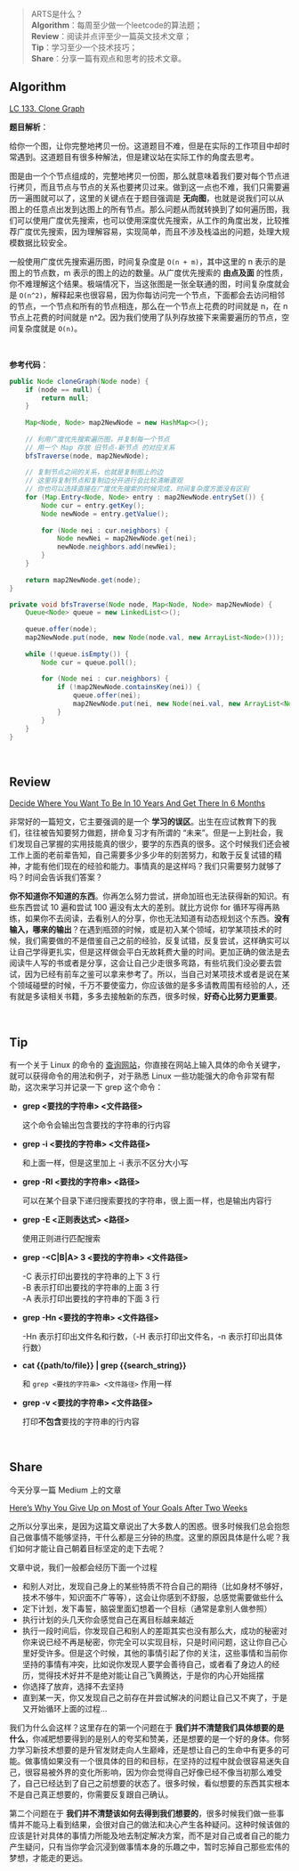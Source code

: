 > ARTS是什么？<br>
**Algorithm**：每周至少做一个leetcode的算法题；<br>
**Review**：阅读并点评至少一篇英文技术文章；<br>
**Tip**：学习至少一个技术技巧；<br>
**Share**：分享一篇有观点和思考的技术文章。

## Algorithm

[LC 133. Clone Graph](https://leetcode.com/problems/clone-graph/)

**题目解析**：

给你一个图，让你完整地拷贝一份。这道题目不难，但是在实际的工作项目中却时常遇到。这道题目有很多种解法，但是建议站在实际工作的角度去思考。

图是由一个个节点组成的，完整地拷贝一份图，那么就意味着我们要对每个节点进行拷贝，而且节点与节点的关系也要拷贝过来。做到这一点也不难，我们只需要遍历一遍图就可以了，这里的关键点在于题目强调是 **无向图**，也就是说我们可以从图上的任意点出发到达图上的所有节点。那么问题从而就转换到了如何遍历图，我们可以使用广度优先搜索，也可以使用深度优先搜索，从工作的角度出发，比较推荐广度优先搜索，因为理解容易，实现简单，而且不涉及栈溢出的问题，处理大规模数据比较安全。

一般使用广度优先搜索遍历图，时间复杂度是 `O(n + m)`，其中这里的 n 表示的是图上的节点数，m 表示的图上的边的数量。从广度优先搜索的 **由点及面** 的性质，你不难理解这个结果。极端情况下，当这张图是一张全联通的图，时间复杂度就会是 `O(n^2)`，解释起来也很容易，因为你每访问完一个节点，下面都会去访问相邻的节点，一个节点和所有的节点相连，那么在一个节点上花费的时间就是 n，在 n 节点上花费的时间就是 n^2。因为我们使用了队列存放接下来需要遍历的节点，空间复杂度就是 `O(n)`。

<br>

**参考代码**：

```java
public Node cloneGraph(Node node) {
    if (node == null) {
        return null;
    }
    
    Map<Node, Node> map2NewNode = new HashMap<>();
    
    // 利用广度优先搜索遍历图，并复制每一个节点
    // 用一个 Map 存放 旧节点-新节点 的对应关系
    bfsTraverse(node, map2NewNode);
    
    // 复制节点之间的关系，也就是复制图上的边
    // 这里将复制节点和复制边分开进行会比较清晰直观
    // 你也可以选择直接在广度优先搜索的时候完成，时间复杂度方面没有区别
    for (Map.Entry<Node, Node> entry : map2NewNode.entrySet()) {
        Node cur = entry.getKey();
        Node newNode = entry.getValue();
        
        for (Node nei : cur.neighbors) {
            Node newNei = map2NewNode.get(nei);
            newNode.neighbors.add(newNei);
        }
    }
    
    return map2NewNode.get(node);
}

private void bfsTraverse(Node node, Map<Node, Node> map2NewNode) {
    Queue<Node> queue = new LinkedList<>();
    
    queue.offer(node);
    map2NewNode.put(node, new Node(node.val, new ArrayList<Node>()));
    
    while (!queue.isEmpty()) {
        Node cur = queue.poll();
        
        for (Node nei : cur.neighbors) {
            if (!map2NewNode.containsKey(nei)) {
                queue.offer(nei);
                map2NewNode.put(nei, new Node(nei.val, new ArrayList<Node>()));
            }
        }
    }
}
```

<br>

## Review

[Decide Where You Want To Be In 10 Years And Get There In 6 Months](https://medium.com/the-ascent/decide-where-you-want-to-be-in-10-years-and-get-there-in-6-months-ce390596d76f)

非常好的一篇短文，它主要强调的是一个 **学习的误区**。出生在应试教育下的我们，往往被告知要努力做题，拼命复习才有所谓的 “未来”。但是一上到社会，我们发现自己掌握的实用技能真的很少，要学的东西真的很多。这个时候我们还会被工作上面的老前辈告知，自己需要多少多少年的刻苦努力，和敢于反复试错的精神，才能有他们现在的经验和能力。事情真的是这样吗？我们只需要努力就够了吗？时间会告诉我们答案？

**你不知道你不知道的东西**。你再怎么努力尝试，拼命加班也无法获得新的知识。有些东西尝试 10 遍和尝试 100 遍没有太大的差别。就比方说你 for 循环写得再熟练，如果你不去阅读，去看别人的分享，你也无法知道有动态规划这个东西。**没有输入，哪来的输出**？在遇到瓶颈的时候，或是初入某个领域，初学某项技术的时候，我们需要做的不是借鉴自己之前的经验，反复试错，反复尝试，这样确实可以让自己学得更扎实，但是这样做会平白无故耗费大量的时间。更加正确的做法是去阅读牛人写的书或者是分享，这会让自己少走很多弯路，有些坑我们没必要去尝试，因为已经有前车之鉴可以拿来参考了。所以，当自己对某项技术或者是说在某个领域碰壁的时候，千万不要使蛮力，你应该做的是多多请教周围有经验的人，还有就是多读相关书籍，多多去接触新的东西，很多时候，**好奇心比努力更重要**。


<br>

## Tip

有一个关于 Linux 的命令的 [查询网站](https://tldr.ostera.io/)，你直接在网站上输入具体的命令关键字，就可以获得命令的用法和例子，对于熟悉 Linux 一些功能强大的命令非常有帮助，这次来学习并记录一下 grep 这个命令：

* **grep <要找的字符串> <文件路径>**
  
  这个命令会输出包含要找的字符串的行内容

* **grep -i <要找的字符串> <文件路径>**

  和上面一样，但是这里加上 -i 表示不区分大小写
  
* **grep -RI <要找的字符串> <路径>**

  可以在某个目录下递归搜索要找的字符串，很上面一样，也是输出内容行
  
* **grep -E <正则表达式> <路径>**

  使用正则进行匹配搜索

* **grep -<C|B|A> 3 <要找的字符串> <文件路径>**

  -C 表示打印出要找的字符串的上下 3 行<br>
  -B 表示打印出要找的字符串的上面 3 行<br>
  -A 表示打印出要找的字符串的下面 3 行

* **grep -Hn <要找的字符串> <文件路径>**

  -Hn 表示打印出文件名和行数，（-H 表示打印出文件名，-n 表示打印出具体行数）

* **cat {{path/to/file}} | grep {{search_string}}**

  和 `grep <要找的字符串> <文件路径>` 作用一样

* **grep -v <要找的字符串> <文件路径>**
    
  打印**不包含**要找的字符串的行内容




<br>

## Share

今天分享一篇 Medium 上的文章

[Here’s Why You Give Up on Most of Your Goals After Two Weeks](https://humanparts.medium.com/heres-why-you-give-up-on-most-of-your-goals-after-two-weeks-37b42aabc026)

之所以分享出来，是因为这篇文章说出了大多数人的困惑。很多时候我们总会抱怨自己做事情不能够坚持，干什么都是三分钟的热度。这里的原因具体是什么呢？我们如何才能让自己朝着目标坚定的走下去呢？

文章中说，我们一般都会经历下面一个过程

* 和别人对比，发现自己身上的某些特质不符合自己的期待（比如身材不够好，技术不够牛，知识面不广等等），这会让你感到不舒服，总感觉需要做些什么
* 定下计划，发下毒誓，脑袋里面幻想着一个目标（通常是拿别人做参照）
* 执行计划的头几天你会感觉自己在离目标越来越近
* 执行一段时间后，你发现自己和别人的差距其实也没有那么大，成功的秘密对你来说已经不再是秘密，你完全可以实现目标，只是时间问题，这让你自己心里好受许多。但是这个时候，其他的事情引起了你的关注，这些事情和当前你坚持的事情有冲突，比如说你发现人要学会善待自己，或者看了身边人的经历，觉得技术好并不是绝对能让自己飞黄腾达，于是你的内心开始摇摆
* 你选择了放弃，选择不去坚持
* 直到某一天，你又发现自己之前存在并尝试解决的问题让自己又不爽了，于是又开始循环上面的过程...

我们为什么会这样？这里存在的第一个问题在于 **我们并不清楚我们具体想要的是什么**，你减肥想要得到的是别人的夸奖和赞美，还是想要的是一个好的身体。你努力学习新技术想要的是升官发财走向人生巅峰，还是想让自己的生命中有更多的可能。做事情如果没有一个很具体的目的和目标，在坚持的过程中就会很容易迷失自己，很容易被外界的变化所影响，因为你会觉得自己好像已经不像当初那么难受了，自己已经达到了自己之前想要的状态了。很多时候，看似想要的东西其实根本不是自己真正想要的，你需要反复跟自己确认。

第二个问题在于 **我们并不清楚该如何去得到我们想要的**，很多时候我们做一些事情并不能马上看到结果，会很对自己的做法和决心产生各种疑问。这种时候该做的应该是针对具体的事情力所能及地去制定解决方案，而不是对自己或者自己的能力产生疑问，只有当你学会沉浸到做事情本身的乐趣之中，暂时忘掉自己那些宏伟的梦想，才能走的更远。